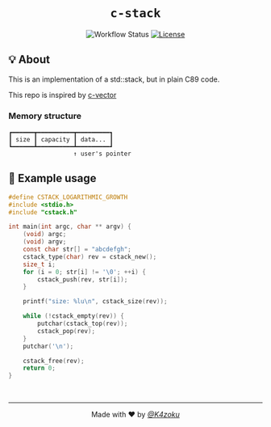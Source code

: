 <h1 align="center"><code>c-stack</code></h1>
<p align="center">
    <img alt="Workflow Status" src="https://img.shields.io/github/workflow/status/K4zoku/c-stack/Make?style=for-the-badge">
    <a href="LICENSE">
        <img alt="License" src="https://img.shields.io/github/license/K4zoku/c-stack?style=for-the-badge">
    </a>
</p>

## 💡 About

This is an implementation of a std::stack, but in plain C89 code.

This repo is inspired by [c-vector](https://github.com/eteran/c-vector)

### Memory structure

```
┏━━━━━━┳━━━━━━━━━━┳━━━━━━━━━┓
┃ size ┃ capacity ┃ data... ┃
┗━━━━━━┻━━━━━━━━━━┻━━━━━━━━━┛
                  ↑ user's pointer
```

## 📜 Example usage

```c
#define CSTACK_LOGARITHMIC_GROWTH
#include <stdio.h>
#include "cstack.h"

int main(int argc, char ** argv) {
    (void) argc;
    (void) argv;
    const char str[] = "abcdefgh";
    cstack_type(char) rev = cstack_new();
    size_t i;
    for (i = 0; str[i] != '\0'; ++i) {
        cstack_push(rev, str[i]);
    }

    printf("size: %lu\n", cstack_size(rev));

    while (!cstack_empty(rev)) {
        putchar(cstack_top(rev));
        cstack_pop(rev);
    }
    putchar('\n');

    cstack_free(rev);
    return 0;
}
```

<br>

---

<p align="center">Made with ❤️ by <a href="https://github.com/K4zoku"><i>@K4zoku</i></a></p>
